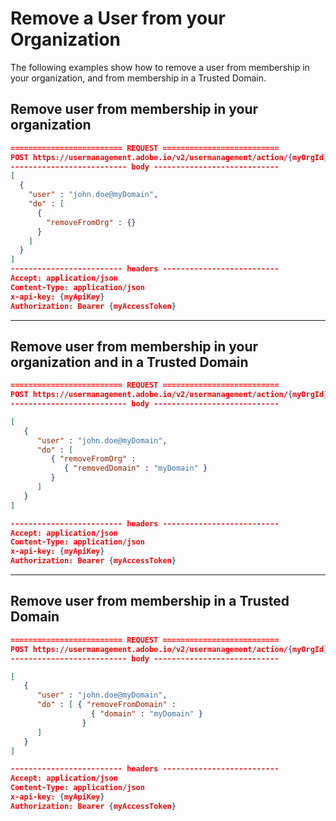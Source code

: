 # Remove a User from your Organization

The following examples show how to remove a user from membership in your organization, and from membership in a Trusted Domain.

## Remove user from membership in your organization

```json
========================= REQUEST ==========================
POST https://usermanagement.adobe.io/v2/usermanagement/action/{myOrgId}
-------------------------- body ----------------------------
[
  {
    "user" : "john.doe@myDomain",
    "do" : [
      {
        "removeFromOrg" : {}
      }
    ]
  }
]
------------------------- headers --------------------------
Accept: application/json
Content-Type: application/json
x-api-key: {myApiKey}
Authorization: Bearer {myAccessToken}
```

***

## Remove user from membership in your organization and in a Trusted Domain

```json
========================= REQUEST ==========================
POST https://usermanagement.adobe.io/v2/usermanagement/action/{myOrgId}
-------------------------- body ----------------------------

[
   {
      "user" : "john.doe@myDomain",
      "do" : [
         { "removeFromOrg" :
            { "removedDomain" : "myDomain" }
         }
      ]
   }
]

------------------------- headers --------------------------
Accept: application/json
Content-Type: application/json
x-api-key: {myApiKey}
Authorization: Bearer {myAccessToken}
```

***

## Remove user from membership in a Trusted Domain

```json
========================= REQUEST ==========================
POST https://usermanagement.adobe.io/v2/usermanagement/action/{myOrgId}
-------------------------- body ----------------------------

[
   {
      "user" : "john.doe@myDomain",
      "do" : [ { "removeFromDomain" :
                  { "domain" : "myDomain" }
                }
      ]
   }
]

------------------------- headers --------------------------
Accept: application/json
Content-Type: application/json
x-api-key: {myApiKey}
Authorization: Bearer {myAccessToken}
```
